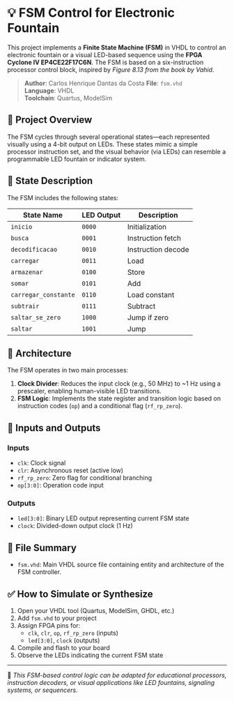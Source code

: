 # 💡 FSM Control for Electronic Fountain

This project implements a **Finite State Machine (FSM)** in VHDL to control an electronic fountain or a visual LED-based sequence using the **FPGA Cyclone IV EP4CE22F17C6N**. The FSM is based on a six-instruction processor control block, inspired by *Figure 8.13 from the book by Vahid*.

> **Author**: Carlos Henrique Dantas da Costa
> **File**: `fsm.vhd`  
> **Language**: VHDL  
> **Toolchain**: Quartus, ModelSim

## 📌 Project Overview

The FSM cycles through several operational states—each represented visually using a 4-bit output on LEDs. These states mimic a simple processor instruction set, and the visual behavior (via LEDs) can resemble a programmable LED fountain or indicator system.

## 🚦 State Description

The FSM includes the following states:

| State Name          | LED Output | Description                           |
|---------------------|------------|---------------------------------------|
| `inicio`            | `0000`     | Initialization                        |
| `busca`             | `0001`     | Instruction fetch                     |
| `decodificacao`     | `0010`     | Instruction decode                    |
| `carregar`          | `0011`     | Load                                  |
| `armazenar`         | `0100`     | Store                                 |
| `somar`             | `0101`     | Add                                   |
| `carregar_constante`| `0110`     | Load constant                         |
| `subtrair`          | `0111`     | Subtract                              |
| `saltar_se_zero`    | `1000`     | Jump if zero                          |
| `saltar`            | `1001`     | Jump                                  |

## 🧠 Architecture

The FSM operates in two main processes:

1. **Clock Divider**: Reduces the input clock (e.g., 50 MHz) to ~1 Hz using a prescaler, enabling human-visible LED transitions.
2. **FSM Logic**: Implements the state register and transition logic based on instruction codes (`op`) and a conditional flag (`rf_rp_zero`).

## 🧪 Inputs and Outputs

### Inputs
- `clk`: Clock signal
- `clr`: Asynchronous reset (active low)
- `rf_rp_zero`: Zero flag for conditional branching
- `op[3:0]`: Operation code input

### Outputs
- `led[3:0]`: Binary LED output representing current FSM state
- `clock`: Divided-down output clock (1 Hz)

## 📂 File Summary

- `fsm.vhd`: Main VHDL source file containing entity and architecture of the FSM controller.

## ✅ How to Simulate or Synthesize

1. Open your VHDL tool (Quartus, ModelSim, GHDL, etc.)
2. Add `fsm.vhd` to your project
3. Assign FPGA pins for:
   - `clk`, `clr`, `op`, `rf_rp_zero` (inputs)
   - `led[3:0]`, `clock` (outputs)
4. Compile and flash to your board
5. Observe the LEDs indicating the current FSM state

---

📘 *This FSM-based control logic can be adapted for educational processors, instruction decoders, or visual applications like LED fountains, signaling systems, or sequencers.*
